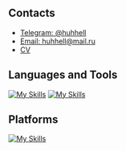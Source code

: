 ## Contacts
- [Telegram: @huhhell](https://t.me/huhhell)
- [Email: huhhell@mail.ru](mailto:huhhell@mail.ru)
- [CV](https://indigo-pea-cb9.notion.site/CV-dfb091b3dbd94135ada284ba9ec93d49?pvs=25)

## Languages and Tools 
[![My Skills](https://skillicons.dev/icons?i=react,js,ts,html,css)](https://skillicons.dev)
[![My Skills](https://skillicons.dev/icons?i=scss,jest,mui,styledcomponents,git)](https://skillicons.dev)

## Platforms 
[![My Skills](https://skillicons.dev/icons?i=figma,github,notion,vercel,webstorm)](https://skillicons.dev)

